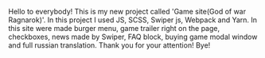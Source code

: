Hello to everybody!
This is my new project called 'Game site(God of war Ragnarok)'.
In this project I used JS, SCSS, Swiper js, Webpack and Yarn.
In this site were made burger menu, game trailer right on the page, checkboxes, news made by Swiper, FAQ block, buying game modal window and full russian translation.
Thank you for your attention! Bye!

